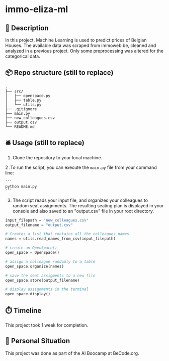 # immo-eliza-ml


## 🏢 Description

In this project, Machine Learning is used to predict prices of Belgian Houses.  The available data was scraped from immoweb.be, cleaned and analyzed in a previous project.  Only some preprocessing was altered for the categorical data.

## 📦 Repo structure (still to replace)

```
.
├── src/
│   ├── openspace.py
│   ├── table.py
│   └── utils.py
├── .gitignore
├── main.py
├── new_colleagues.csv
├── output.csv
└── README.md
```

## 🛎️ Usage (still to replace)

1. Clone the repository to your local machine.

2 .To run the script, you can execute the `main.py` file from your command line:

    ```
    python main.py
    ```

3. The script reads your input file, and organizes your colleagues to random seat assignments. The resulting seating plan is displayed in your console and also saved to an "output.csv" file in your root directory. 

```python
input_filepath = "new_colleagues.csv"
output_filename = "output.csv"

# Creates a list that contains all the colleagues names
names = utils.read_names_from_csv(input_filepath)

# create an OpenSpace()
open_space = OpenSpace()

# assign a colleague randomly to a table
open_space.organize(names)

# save the seat assigments to a new file
open_space.store(output_filename)

# display assignments in the terminal
open_space.display()
```
## ⏱️ Timeline

This project took 1 week for completion.

## 📌 Personal Situation
This project was done as part of the AI Boocamp at BeCode.org. 


